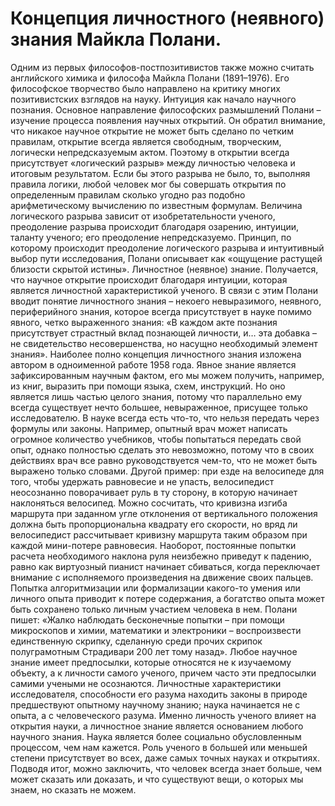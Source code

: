 # Концепция личностного (неявного) знания Майкла Полани.

Одним из первых философов-постпозитивистов также можно считать английского химика и философа Майкла Полани (1891–1976). Его философское творчество было направлено на критику многих позитивистских взглядов на науку.
Интуиция как начало научного познания. Основное направление философских размышлений Полани – изучение процесса появления научных открытий. Он обратил внимание, что никакое научное открытие не может быть сделано по четким правилам, открытие всегда является свободным, творческим, логически непредсказуемым актом. Поэтому в открытии всегда присутствует «логический разрыв» между личностью человека и итоговым результатом. Если бы этого разрыва не было, то, выполняя правила логики, любой человек мог бы совершать открытия по определенным правилам сколько угодно раз подобно арифметическому вычислению по известным формулам. Величина логического разрыва зависит от изобретательности ученого, преодоление разрыва происходит благодаря озарению, интуиции, таланту ученого; его преодоление непредсказуемо. Принцип, по которому происходит преодоление логического разрыва и интуитивный выбор пути исследования, Полани описывает как «ощущение растущей близости скрытой истины».
Личностное (неявное) знание. Получается, что научное открытие происходит благодаря интуиции, которая является личностной характеристикой ученого. В связи с этим Полани вводит понятие личностного знания – некоего невыразимого, неявного, периферийного знания, которое всегда присутствует в науке помимо явного, четко выраженного знания: «В каждом акте познания присутствует страстный вклад познающей личности, и… эта добавка – не свидетельство несовершенства, но насущно необходимый элемент знания». Наиболее полно концепция личностного знания изложена автором в одноименной работе 1958 года.
Явное знание является зафиксированным научным фактом, его мы можем получить, например, из книг, выразить при помощи языка, схем, инструкций. Но оно является лишь частью целого знания, потому что параллельно ему всегда существует нечто большее, невыраженное, присущее только исследователю. В науке всегда есть что-то, что нельзя передать через формулы или законы. Например, опытный врач может написать огромное количество учебников, чтобы попытаться передать свой опыт, однако полностью сделать это невозможно, потому что в своих действиях врач все равно руководствуется чем-то, что не может быть выражено только словами. Другой пример: при езде на велосипеде для того, чтобы удержать равновесие и не упасть, велосипедист неосознанно поворачивает руль в ту сторону, в которую начинает наклоняться велосипед. Можно сосчитать, что кривизна изгиба маршрута при заданном угле отклонения от вертикального положения должна быть пропорциональна квадрату его скорости, но вряд ли велосипедист рассчитывает кривизну маршрута таким образом при каждой мини-потере равновесия. Наоборот, постоянные попытки расчета необходимого наклона руля неизбежно приведут к падению, равно как виртуозный пианист начинает сбиваться, когда переключает внимание с исполняемого произведения на движение своих пальцев. Попытка алгоритмизации или формализации какого-то умения или личного опыта приводит к потере содержания, а богатство опыта может быть сохранено только личным участием человека в нем. Полани пишет: «Жалко наблюдать бесконечные попытки – при помощи микроскопов и химии, математики и электроники – воспроизвести единственную скрипку, сделанную среди прочих скрипок полуграмотным Страдивари 200 лет тому назад».
Любое научное знание имеет предпосылки, которые относятся не к изучаемому объекту, а к личности самого ученого, причем часто эти предпосылки самими учеными не осознаются. Личностные характеристики исследователя, способности его разума находить законы в природе предшествуют опытному научному знанию; наука начинается не с опыта, а с человеческого разума. Именно личность ученого влияет на открытия науки, а личностное знание является основанием любого научного знания. Наука является более социально обусловленным процессом, чем нам кажется. Роль ученого в большей или меньшей степени присутствует во всех, даже самых точных науках и открытиях. Подводя итог, можно заключить, что человек всегда знает больше, чем может сказать или доказать, и что существуют вещи, о которых мы знаем, но сказать не можем.